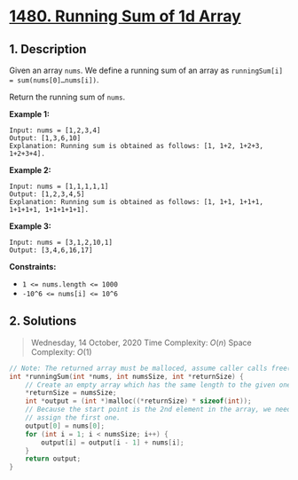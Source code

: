 # [1480. Running Sum of 1d Array](https://leetcode.com/problems/running-sum-of-1d-array)

## 1. Description

Given an array `nums`. We define a running sum of an array as `runningSum[i] = sum(nums[0]…nums[i])`.

Return the running sum of `nums`.

**Example 1:**

```
Input: nums = [1,2,3,4]
Output: [1,3,6,10]
Explanation: Running sum is obtained as follows: [1, 1+2, 1+2+3, 1+2+3+4].
```

**Example 2:**

```
Input: nums = [1,1,1,1,1]
Output: [1,2,3,4,5]
Explanation: Running sum is obtained as follows: [1, 1+1, 1+1+1, 1+1+1+1, 1+1+1+1+1].
```

**Example 3:**

```
Input: nums = [3,1,2,10,1]
Output: [3,4,6,16,17]
```

**Constraints:**

- `1 <= nums.length <= 1000`
- `-10^6 <= nums[i] <= 10^6`

## 2. Solutions

> Wednesday, 14 October, 2020
> Time Complexity: $O(n)$
> Space Complexity: $O(1)$

```C
// Note: The returned array must be malloced, assume caller calls free().
int *runningSum(int *nums, int numsSize, int *returnSize) {
    // Create an empty array which has the same length to the given one.
    *returnSize = numsSize;
    int *output = (int *)malloc((*returnSize) * sizeof(int));
    // Because the start point is the 2nd element in the array, we need to
    // assign the first one.
    output[0] = nums[0];
    for (int i = 1; i < numsSize; i++) {
        output[i] = output[i - 1] + nums[i];
    }
    return output;
}
```
